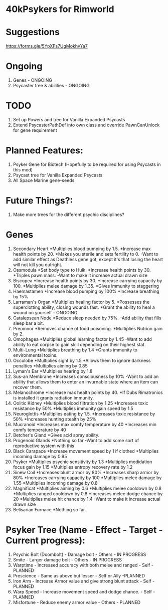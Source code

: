 # 40kPsykers for Rimworld

# Suggestions
https://forms.gle/5YpXFs7UgMokhvYa7

# Ongoing
1. Genes - ONGOING
2. Psycaster tree & abilities - ONGOING

# TODO
1. Set up Powers and tree for Vanilla Expanded Psycasts
2. Extend PsycasterPathDef into own class and override PawnCanUnlock for gene requirement

# Planned Features:
1. Psyker Gene for Biotech (Hopefully to be required for using Psycasts in this mod)
2. Psycast tree for Vanilla Expanded Psycasts
3. All Space Marine gene-seeds

# Future Things?:
1. Make more trees for the different psychic disciplines?

# Genes
1. Secondary Heart
    *Multiplies blood pumping by 1.5.
    *Increase max health points by 20.
    *Makes you sterile and sets fertility to 0.
    -Want to add similar effect as Deathless gene got, except it's that losing the heart will not kill you outright.
2. Ossmodula
    *Set body type to Hulk.
    *Increase health points by 30.
    *Triples pawn mass.
    -Want to make it increase actual drawn size
3. Biscopea
    *Increase health points by 30.
    *Increase carrying capacity by 100.
    *Multiplies melee damage by 1.35.
    *Gives immunity to staggering
4. Haemastamen
    *Increase blood pumping by 100%
    *Increase breathing by 15%
5. Larraman's Organ
    *Multiplies healing factor by 5.
    *Possesses the superclotting ability, closing wounds fast.
    *Grant the ability to heal a wound on yourself - ONGOING
6. Catalepsean Node
    *Reduce sleep needed by 75%.
    -Add ability that fills sleep bar a bit.
7. Preomnor
    *Removes chance of food poisoning.
    *Multiplies Nutrion gain by 2.
8. Omophagea
    *Multiplies global learning factor by 1.45
    -Want to add ability to eat corpse to gain skill depending on their highest stat.
9. Multi-Lung
    *Multiplies breathing by 1.4
    *Grants immunity to environmental toxins.
10. Occulobe
    *Multiplies sight by 1.5
    *Allows them to ignore darkness penalties
    *Multiplies aiming by 0.85
11. Lyman's Ear
    *Multiplies hearing by 1.8
12. Sus-an Membrane
    *Increases consciousness by 10%
    -Want to add an ability that allows them to enter an invurnable state where an item can recover them.
13. Melanochrome
    *Increase max health points by 40.
    *If Dubs Rimatronics is installed it grants radiation immunity.
14. Oolitic Kidney
    *Multiplies blood filtration by 1.25
    *Increases toxic resistance by 50%
    *Multiplies immunity gain speed by 1.5
15. Neuroglottis
    *Multiplies eating by 1.5.
    *Increases toxic resistance by 50%
    *Increases hunting stealth by 25%
16. Mucranoid
    *Increases max comfy temperature by 40
    *Increases min comfy temperature by 40
17. Betcher's Gland
    *Gives acid spray ability.
18. Progenoid Glands
    *Nothing so far
    -Want to add some sort of reproductive system with this
19. Black Carapace
    *Increase movement speed by 1 if clothed
    *Multiplies incoming damage by 0.95
20. Psyker
    *Multiplies psychic sensitivity by 1.3
    *Multiplies medidation focus gain by 1.15
    *Multiplies entropy recovery rate by 1.2
21. Sinew Coil
    *Increases blunt armor by 80%
    *Increases sharp armor by 80%
    *Increases carrying capacity by 100
    *Multiplies melee damage by 1.55
    *Multiplies incoming damage by 0.8
22. Magnificat
    *Multiplies aiming by 0.6
    *Multiplies melee cooldown by 0.8
    *Multiplies ranged cooldown by 0.8
    *Increases melee dodge chance by 20
    *Multiplies melee hit chance by 1.4
    -Want to make it increase actual drawn size
23. Belisarian Furnace
    *Nothing so far.

# Psyker Tree (Name - Effect - Target - Current progress):
1. Psychic Bolt (Doombolt) - Damage bolt - Others -  IN PROGRESS
2. Smite - Larger damage bolt - Others - IN PROGRESS
3. Warptime - Increased accuracy with both melee and ranged - Self - PLANNED
4. Prescience - Same as above but lesser - Self or Ally -PLANNED
5. Iron Arm - Increase Armor value and give strong blunt attack - Self - PLANNED
6. Warp Speed - Increase movement speed and dodge chance. - Self - PLANNED
7. Misfortune - Reduce enemy armor value - Others - PLANNED
